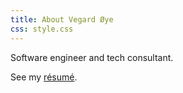 ```yaml
---
title: About Vegard Øye
css: style.css
---
```


Software engineer and tech consultant.

See my [résumé](../resume/).
